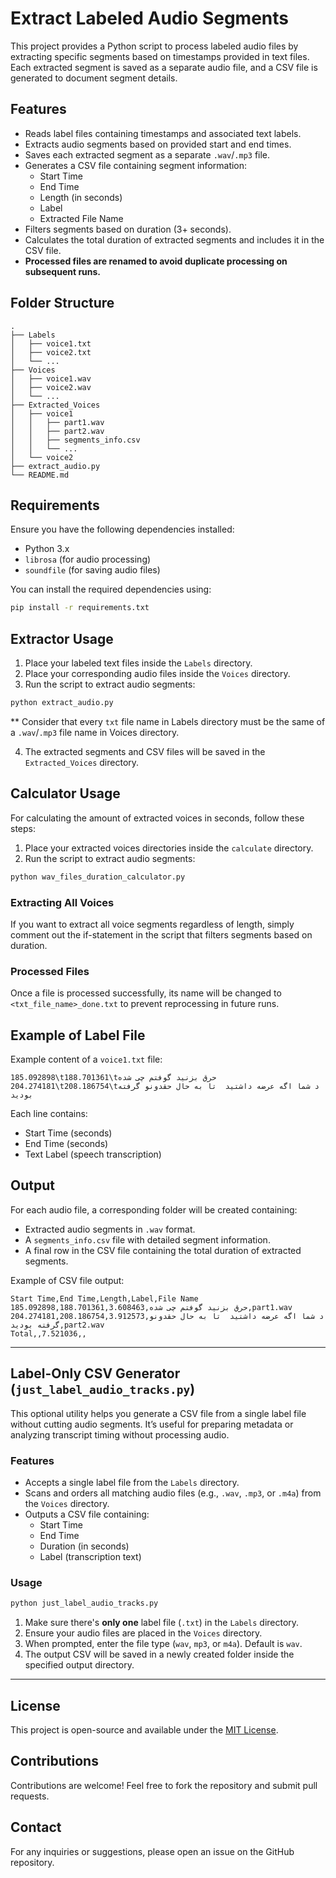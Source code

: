 # Extract Labeled Audio Segments

This project provides a Python script to process labeled audio files by extracting specific segments based on timestamps provided in text files. Each extracted segment is saved as a separate audio file, and a CSV file is generated to document segment details.

## Features

- Reads label files containing timestamps and associated text labels.
- Extracts audio segments based on provided start and end times.
- Saves each extracted segment as a separate `.wav`/`.mp3` file.
- Generates a CSV file containing segment information:
  - Start Time
  - End Time
  - Length (in seconds)
  - Label
  - Extracted File Name
- Filters segments based on duration (3+ seconds).
- Calculates the total duration of extracted segments and includes it in the CSV file.
- **Processed files are renamed to avoid duplicate processing on subsequent runs.**

## Folder Structure

```
.
├── Labels
│   ├── voice1.txt
│   ├── voice2.txt
│   └── ...
├── Voices
│   ├── voice1.wav
│   ├── voice2.wav
│   └── ...
├── Extracted_Voices
│   ├── voice1
│   │   ├── part1.wav
│   │   ├── part2.wav
│   │   ├── segments_info.csv
│   │   └── ...
│   └── voice2
├── extract_audio.py
└── README.md
```

## Requirements

Ensure you have the following dependencies installed:

- Python 3.x
- `librosa` (for audio processing)
- `soundfile` (for saving audio files)

You can install the required dependencies using:

```bash
pip install -r requirements.txt
```

## Extractor Usage

1. Place your labeled text files inside the `Labels` directory.
2. Place your corresponding audio files inside the `Voices` directory.
3. Run the script to extract audio segments:

```bash
python extract_audio.py
```

\*\* Consider that every `txt` file name in Labels directory must be the same of a `.wav`/`.mp3` file name in Voices directory.

4. The extracted segments and CSV files will be saved in the `Extracted_Voices` directory.

## Calculator Usage

For calculating the amount of extracted voices in seconds, follow these steps:

1. Place your extracted voices directories inside the `calculate` directory.
2. Run the script to extract audio segments:

```bash
python wav_files_duration_calculator.py
```

### Extracting All Voices

If you want to extract all voice segments regardless of length, simply comment out the if-statement in the script that filters segments based on duration.

### Processed Files

Once a file is processed successfully, its name will be changed to `<txt_file_name>_done.txt` to prevent reprocessing in future runs.

## Example of Label File

Example content of a `voice1.txt` file:

```
185.092898\t188.701361\tحرق بزنید گوفتم چی شده
204.274181\t208.186754\tد شما اگه عرضه داشتید  تا به حال حقدونو گرفته بودید
```

Each line contains:

- Start Time (seconds)
- End Time (seconds)
- Text Label (speech transcription)

## Output

For each audio file, a corresponding folder will be created containing:

- Extracted audio segments in `.wav` format.
- A `segments_info.csv` file with detailed segment information.
- A final row in the CSV file containing the total duration of extracted segments.

Example of CSV file output:

```
Start Time,End Time,Length,Label,File Name
185.092898,188.701361,3.608463,حرق بزنید گوفتم چی شده,part1.wav
204.274181,208.186754,3.912573,د شما اگه عرضه داشتید  تا به حال حقدونو گرفته بودید,part2.wav
Total,,7.521036,,
```

---

## Label-Only CSV Generator (`just_label_audio_tracks.py`)

This optional utility helps you generate a CSV file from a single label file without cutting audio segments. It’s useful for preparing metadata or analyzing transcript timing without processing audio.

### Features

- Accepts a single label file from the `Labels` directory.
- Scans and orders all matching audio files (e.g., `.wav`, `.mp3`, or `.m4a`) from the `Voices` directory.
- Outputs a CSV file containing:
  - Start Time
  - End Time
  - Duration (in seconds)
  - Label (transcription text)

### Usage

```bash
python just_label_audio_tracks.py
```

1. Make sure there's **only one** label file (`.txt`) in the `Labels` directory.
2. Ensure your audio files are placed in the `Voices` directory.
3. When prompted, enter the file type (`wav`, `mp3`, or `m4a`). Default is `wav`.
4. The output CSV will be saved in a newly created folder inside the specified output directory.

---

## License

This project is open-source and available under the [MIT License](LICENSE).

## Contributions

Contributions are welcome! Feel free to fork the repository and submit pull requests.

## Contact

For any inquiries or suggestions, please open an issue on the GitHub repository.
